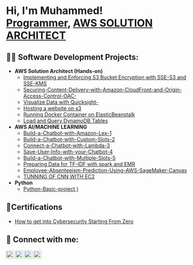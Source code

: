 <h1>Hi, I'm Muhammed! <br/><a href="https://github.com/joshmadakor1">Programmer</a>, <a href="https://www.linkedin.com/in/joshmadakor/">AWS SOLUTION ARCHITECT</a>
  
<h2>👨‍💻 Software Development Projects:</h2>

- <b>AWS Solution Architect (Hands-on)</b>
  - [Implementing and Enforcing S3 Bucket Encryption with SSE-S3 and SSE-KMS](https://github.com/Mmunabau/-Implementing-S3-Bucket-Encryption-with-SSE-S3-and-SSE-KMS)
  - [Securing-Content-Delivery-with-Amazon-CloudFront-and-Origin-Access-Control-OAC-](https://github.com/Mmunabau/Securing-Content-Delivery-with-Amazon-CloudFront-and-Origin-Access-Control-OAC-)
  - [Visualize Data with Quicksight-](https://github.com/Mmunabau/-Visualize-data-with-QuickSight/blob/main/README.md)
  - [Hosting a website on s3](https://github.com/Mmunabau/Hosting-a-Website-on-s3/blob/main/README.md)
  - [Running Docker Container on ElasticBeanstalk](https://github.com/Mmunabau/Running-Docker-containers-on-Elastic-Beanstalk/tree/main)
  - [Load and Query DynamoDB Tables](https://github.com/Mmunabau/Load-and-Query-DynamoDB-Tables/blob/main/README.md)
- <b>AWS AI/MACHINE LEARNING </b>
   - [Build-a-Chatbot-with-Amazon-Lex-1](https://github.com/Mmunabau/-Build-a-Chatbot-with-Amazon-Lex-1-)
   - [Build-a-Chatbot-with-Custom-Slots-2](https://github.com/Mmunabau/Build-a-Chatbot-with-Custom-Slots-2)
   - [Connect-a-Chatbot-with-Lambda-3](https://github.com/Mmunabau/Connect-a-Chatbot-with-Lambda-3)
   - [Save-User-Info-with-your-Chatbot-4](https://github.com/Mmunabau/-Save-User-Info-with-your-Chatbot)
   - [Build-a-Chatbot-with-Multiple-Slots-5](https://github.com/Mmunabau/-Build-a-Chatbot-with-Multiple-Slots-5)
  - [Preparing Data for TF-IDF with spark and EMR](https://github.com/Mmunabau/Preparing-TF-IDF-with-spark-and-EMR-studio/tree/main) <b></b></i>
  - [Employee-Absenteeism-Prediction-Using-AWS-SageMaker-Canvas](https://github.com/Mmunabau/Employee-Absenteeism-Prediction-Using-AWS-SageMaker-Canvas) <b></b></i>
  - [TUNNING OF CNN WITH EC2](https://github.com/Mmunabau/TUNNING-OF-CNN-WITH-EC2) <b></b></i>
- <b>Python</b>
  - [Python-Basic-project )](https://github.com/Mmunabau/phyton-project)

<h2>📄Certifications</h2>

- [How to get into Cybersecurity Starting From Zero](https://www.youtube.com/watch?v=a83ASGn_V_s)

<h2> 🤳 Connect with me:</h2>

[<img align="left" alt="JoshMadakor | YouTube" width="22px" src="https://cdn.jsdelivr.net/npm/simple-icons@v3/icons/youtube.svg" />][youtube]
[<img align="left" alt="JoshMadakor | Twitter" width="22px" src="https://cdn.jsdelivr.net/npm/simple-icons@v3/icons/twitter.svg" />][twitter]
[<img align="left" alt="JoshMadakor | LinkedIn" width="22px" src="https://cdn.jsdelivr.net/npm/simple-icons@v3/icons/linkedin.svg" />][linkedin]
[<img align="left" alt="JoshMadakor | Instagram" width="22px" src="https://cdn.jsdelivr.net/npm/simple-icons@v3/icons/instagram.svg" />][instagram]

[twitter]: https://twitter.com/joshmadakor
[youtube]: https://www.youtube.com/c/joshmadakor
[instagram]: https://www.instagram.com/joshmadakor/
[linkedin]: https://linkedin.com/in/joshmadakor

<!--
**joshmadakor1/joshmadakor1** is a ✨ _special_ ✨ repository because its `README.md` (this file) appears on your GitHub profile.

Here are some ideas to get you started:

- 🔭 I’m currently working on ...
- 🌱 I’m currently learning ...
- 👯 I’m looking to collaborate on ...
- 🤔 I’m looking for help with ...
- 💬 Ask me about ...
- 📫 How to reach me: ...
- 😄 Pronouns: ...
- ⚡ Fun fact: ...
-->
